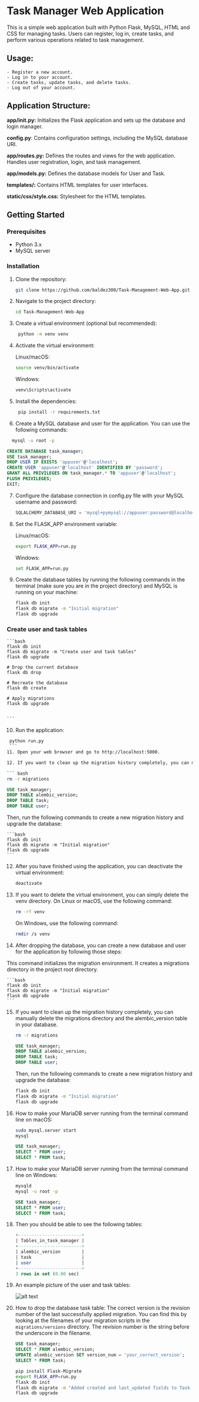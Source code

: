 ﻿# Task Manager Web Application

This is a simple web application built with Python Flask, MySQL, HTML and CSS for managing tasks. Users can register, log in, create tasks, and perform various operations related to task management.

## Usage:
    - Register a new account.
    - Log in to your account.
    - Create tasks, update tasks, and delete tasks.
    - Log out of your account.

## Application Structure:
**app/__init__.py:** Initializes the Flask application and sets up the database and login manager.

**config.py**: Contains configuration settings, including the MySQL database URI.

**app/routes.py:** Defines the routes and views for the web application. Handles user registration, login, and task management.

**app/models.py:** Defines the database models for User and Task.

**templates/:** Contains HTML templates for user interfaces.

**static/css/style.css:** Stylesheet for the HTML templates.

## Getting Started

### Prerequisites

- Python 3.x
- MySQL server

### Installation

1. Clone the repository:

   ```bash
   git clone https://github.com/baldez300/Task-Management-Web-App.git
    ```
2. Navigate to the project directory:

   ```bash
   cd Task-Management-Web-App
   ```
3. Create a virtual environment (optional but recommended):

   ```bash
    python -m venv venv
    ```
4. Activate the virtual environment:

   Linux/macOS:

   ```bash
   source venv/bin/activate
   ```

   Windows:

   ```bash
   venv\Scripts\activate
   ```
5. Install the dependencies:

   ```bash
    pip install -r requirements.txt
    ```
6. Create a MySQL database and user for the application. You can use the following commands:

 ```bash
   mysql -u root -p
   ```

   ```sql
   CREATE DATABASE task_manager;
   USE task_manager;
   DROP USER IF EXISTS 'appuser'@'localhost';
   CREATE USER 'appuser'@'localhost' IDENTIFIED BY 'password';
   GRANT ALL PRIVILEGES ON task_manager.* TO 'appuser'@'localhost';
   FLUSH PRIVILEGES;
   EXIT;
   ```
7. Configure the database connection in config.py file with your MySQL username and password:
    ```python
    SQLALCHEMY_DATABASE_URI = 'mysql+pymysql://appuser:password@localhost/task_manager'
    ```
7. Set the FLASK_APP environment variable:

   Linux/macOS:

   ```bash
   export FLASK_APP=run.py
   ```

   Windows:

   ```bash
   set FLASK_APP=run.py
   ```

9. Create the database tables by running the following commands in the terminal (make sure you are in the project directory) and MySQL is running on your machine:
    
    ```bash
    flask db init
    flask db migrate -m "Initial migration"
    flask db upgrade
    ```
### Create user and task tables
    ```bash
    flask db init
    flask db migrate -m "Create user and task tables"
    flask db upgrade

    # Drop the current database
    flask db drop

    # Recreate the database
    flask db create

    # Apply migrations
    flask db upgrade


    ```
10. Run the application:

   ```bash
    python run.py
    ```
11. Open your web browser and go to http://localhost:5000.

12. If you want to clean up the migration history completely, you can manually delete the migrations directory and the alembic_version table in your database. 

``` bash
rm -r migrations
```

``` sql
USE task_manager;
DROP TABLE alembic_version;
DROP TABLE task;
DROP TABLE user;

```

Then, run the following commands to create a new migration history and upgrade the database:

    ```bash
    flask db init
    flask db migrate -m "Initial migration"
    flask db upgrade
    ```
12. After you have finished using the application, you can deactivate the virtual environment:

    ```bash
    deactivate
    ```
13. If you want to delete the virtual environment, you can simply delete the venv directory. On Linux or macOS, use the following command:

    ```bash
    rm -rf venv
    ```
    On Windows, use the following command:

    ```bash
    rmdir /s venv
    ```
14. After dropping the database, you can create a new database and user for the application by following those steps:

This command initializes the migration environment. It creates a migrations directory in the project root directory.

    ```bash
    flask db init
    flask db migrate -m "Initial migration"
    flask db upgrade
    ```
15. If you want to clean up the migration history completely, you can manually delete the migrations directory and the alembic_version table in your database.

    ```bash
    rm -r migrations
    ```
    ```sql
    USE task_manager;
    DROP TABLE alembic_version;
    DROP TABLE task;
    DROP TABLE user;
    ```
    Then, run the following commands to create a new migration history and upgrade the database:

    ```bash
    flask db init
    flask db migrate -m "Initial migration"
    flask db upgrade
    ```
16. How to make your MariaDB server running from the terminal command line on macOS:

    ```bash
    sudo mysql.server start
    mysql
    ```
    ```sql
    USE task_manager;
    SELECT * FROM user;
    SELECT * FROM task;
    ```
17. How to make your MariaDB server running from the terminal command line on Windows:

    ```bash
    mysqld
    mysql -u root -p
    ```
    ```sql
    USE task_manager;
    SELECT * FROM user;
    SELECT * FROM task;
    ```
18. Then you should be able to see the following tables:

    ```sql
    +------------------------+
    | Tables_in_task_manager |
    +------------------------+
    | alembic_version        |
    | task                   |
    | user                   |
    +------------------------+
    3 rows in set (0.00 sec)
    ```
19. An example picture of the user and task tables:

    ![alt text](app/templates/image/db_picture.png)

20. How to drop the database task table:
The correct version is the revision number of the last successfully applied migration. You can find this by looking at the filenames of your migration scripts in the `migrations/versions` directory. The revision number is the string before the underscore in the filename.

    ```sql
    USE task_manager;
    SELECT * FROM alembic_version;
    UPDATE alembic_version SET version_num = 'your_correct_version';
    SELECT * FROM task;
    ```

    ``` bash
    pip install Flask-Migrate
    export FLASK_APP=run.py
    flask db init
    flask db migrate -m "Added created and last_updated fields to Task model"
    flask db upgrade
    ```